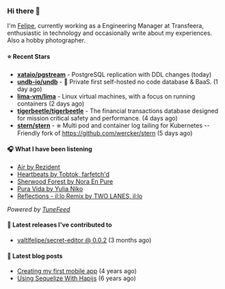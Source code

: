 ### Hi there 👋

I'm [Felipe](https://felipevm.com), currently working as a Engineering Manager at Transfeera, enthusiastic in technology and occasionally write about my experiences. Also a hobby photographer.

#### ⭐ Recent Stars
- **[xataio/pgstream](https://github.com/xataio/pgstream)** - PostgreSQL replication with DDL changes (today)
- **[undb-io/undb](https://github.com/undb-io/undb)** - 🚀 Private first self-hosted no code database &amp; BaaS. (1 day ago)
- **[lima-vm/lima](https://github.com/lima-vm/lima)** - Linux virtual machines, with a focus on running containers (2 days ago)
- **[tigerbeetle/tigerbeetle](https://github.com/tigerbeetle/tigerbeetle)** - The financial transactions database designed for mission critical safety and performance. (4 days ago)
- **[stern/stern](https://github.com/stern/stern)** - ⎈ Multi pod and container log tailing for Kubernetes -- Friendly fork of https://github.com/wercker/stern (5 days ago)

#### 🎧 What I have been listening
- [Air by Rezident](https://open.spotify.com/track/2tVifODuxy46RFMDFzYMkI)
- [Heartbeats by Tobtok, farfetch&#39;d](https://open.spotify.com/track/4AwgEsYuFsdAYM8Tj6NxeE)
- [Sherwood Forest by Nora En Pure](https://open.spotify.com/track/4PweJp1SbwGcCtUWGUKHbw)
- [Pura Vida by Yulia Niko](https://open.spotify.com/track/0Keuz1iGQsOdIxqsdbKanO)
- [Reflections - il:lo Remix by TWO LANES, il:lo](https://open.spotify.com/track/24gEf9r2dDBoWNZwN4lOss)

_Powered by [TuneFeed](https://tunefeed.app?ref=valtlfelipe-gh-profile)_ 

#### 🚀 Latest releases I've contributed to


- [valtlfelipe/secret-editor @ 0.0.2](https://github.com/valtlfelipe/secret-editor/releases/tag/0.0.2) (3 months ago)

#### 📄 Latest blog posts
- [Creating my first mobile app](https://felipevm.com/posts/creating-my-first-mobile-app/) (4 years ago)
- [Using Sequelize With Hapijs](https://felipevm.com/posts/using-sequelize-with-hapijs/) (6 years ago)
